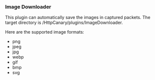 ### Image Downloader

This plugin can automatically save the images in captured packets. The target directory is /HttpCanary/plugins/ImageDownloader.

Here are the supported image formats:
- png
- jpeg
- jpg
- webp
- gif
- bmp
- svg
